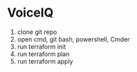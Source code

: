 # VoiceIQ
1. clone git repo
2. open cmd, git bash, powershell, Cmder
3. run terraform init 
4. run terraform plan
5. run terraform apply
